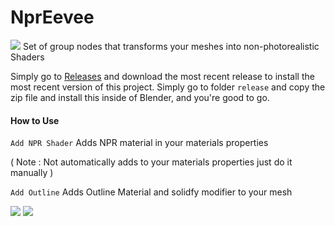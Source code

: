 # NprEevee

![](https://imgur.com/zOT23Hr.png)
Set of group nodes that transforms your meshes into non-photorealistic Shaders

Simply go to [Releases](https://github.com/kents00/NprEevee/releases) and download the most recent release to install the most recent version of this project. 
Simply go to folder `release` and copy the zip file and install this inside of Blender, and you're good to go.

#### How to Use

`Add NPR Shader` Adds NPR material in your materials properties 

( Note : Not automatically adds to your materials properties just do it manually )

`Add Outline` Adds Outline Material and solidfy modifier to your mesh

![](https://imgur.com/rhAhITn.png)
![](https://imgur.com/DDLfxmk.png)
